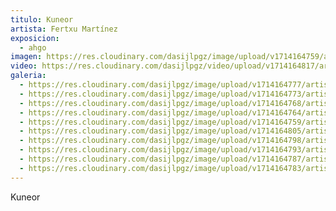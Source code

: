 ```yaml
---
titulo: Kuneor
artista: Fertxu Martínez
exposicion:
  - ahgo
imagen: https://res.cloudinary.com/dasijlpgz/image/upload/v1714164759/artistas/Fertxu%20Mart%C3%ADnez%20-%20Expo%20en%20Santurtxi/Kuneor/P1090384.jpg
video: https://res.cloudinary.com/dasijlpgz/video/upload/v1714164817/artistas/Fertxu%20Mart%C3%ADnez%20-%20Expo%20en%20Santurtxi/Kuneor/Sin_t%C3%ADtulo_1.mp4
galeria:
  - https://res.cloudinary.com/dasijlpgz/image/upload/v1714164777/artistas/Fertxu%20Mart%C3%ADnez%20-%20Expo%20en%20Santurtxi/Kuneor/P1090392.jpg
  - https://res.cloudinary.com/dasijlpgz/image/upload/v1714164773/artistas/Fertxu%20Mart%C3%ADnez%20-%20Expo%20en%20Santurtxi/Kuneor/P1090390.jpg
  - https://res.cloudinary.com/dasijlpgz/image/upload/v1714164768/artistas/Fertxu%20Mart%C3%ADnez%20-%20Expo%20en%20Santurtxi/Kuneor/P1090388.jpg
  - https://res.cloudinary.com/dasijlpgz/image/upload/v1714164764/artistas/Fertxu%20Mart%C3%ADnez%20-%20Expo%20en%20Santurtxi/Kuneor/P1090385.jpg
  - https://res.cloudinary.com/dasijlpgz/image/upload/v1714164759/artistas/Fertxu%20Mart%C3%ADnez%20-%20Expo%20en%20Santurtxi/Kuneor/P1090384.jpg
  - https://res.cloudinary.com/dasijlpgz/image/upload/v1714164805/artistas/Fertxu%20Mart%C3%ADnez%20-%20Expo%20en%20Santurtxi/Kuneor/P1090397.jpg
  - https://res.cloudinary.com/dasijlpgz/image/upload/v1714164798/artistas/Fertxu%20Mart%C3%ADnez%20-%20Expo%20en%20Santurtxi/Kuneor/P1090396.jpg
  - https://res.cloudinary.com/dasijlpgz/image/upload/v1714164793/artistas/Fertxu%20Mart%C3%ADnez%20-%20Expo%20en%20Santurtxi/Kuneor/P1090395.jpg
  - https://res.cloudinary.com/dasijlpgz/image/upload/v1714164787/artistas/Fertxu%20Mart%C3%ADnez%20-%20Expo%20en%20Santurtxi/Kuneor/P1090394.jpg
  - https://res.cloudinary.com/dasijlpgz/image/upload/v1714164783/artistas/Fertxu%20Mart%C3%ADnez%20-%20Expo%20en%20Santurtxi/Kuneor/P1090393.jpg
---
```

Kuneor
